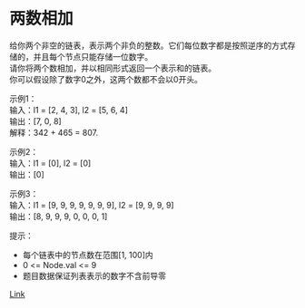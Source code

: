 <h1>两数相加</h1>

给你两个非空的链表，表示两个非负的整数。它们每位数字都是按照逆序的方式存储的，并且每个节点只能存储一位数字。</br>
请你将两个数相加，并以相同形式返回一个表示和的链表。</br>
你可以假设除了数字0之外，这两个数都不会以0开头。</br>

示例1：</br>
输入：l1 = [2, 4, 3], l2 = [5, 6, 4]</br>
输出：[7, 0, 8]</br>
解释：342 + 465 = 807.</br>

示例2：</br>
输入：l1 = [0], l2 = [0]</br>
输出：[0]</br>

示例3：</br>
输入：l1 = [9, 9, 9, 9, 9, 9, 9], l2 = [9, 9, 9, 9]</br>
输出：[8, 9, 9, 9, 0, 0, 0, 1]</br>

提示：
- 每个链表中的节点数在范围[1, 100]内
- 0 <= Node.val <= 9
- 题目数据保证列表表示的数字不含前导零

[Link](https://leetcode-cn.com/problems/add-two-numbers/)